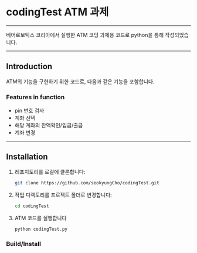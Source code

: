 # codingTest ATM 과제 
---
베어로보틱스 코리아에서 실행한 ATM 코딩 과제용 코드로 python을 통해 작성되었습니다.

---

## Introduction
ATM의 기능을 구현하기 위한 코드로, 다음과 같은 기능을 포함합니다.

### Features in function
- pin 번호 검사
- 계좌 선택
- 해당 계좌의 잔액확인/입금/출금
- 계좌 변경

---

## Installation
1. 레포지토리를 로컬에 클론합니다:
   ```bash
   git clone https://github.com/seokyungCho/codingTest.git
2. 작업 디렉토리를 프로젝트 폴더로 변경합니다:
   ```bash
   cd codingTest 
3. ATM 코드를 실행합니다
   ```bash
   python codingTest.py

   
### Build/Install


